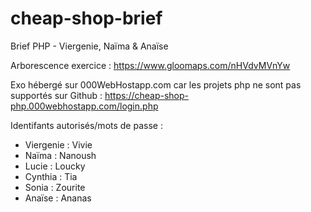 # cheap-shop-brief
Brief PHP - Viergenie, Naïma & Anaïse

Arborescence exercice : https://www.gloomaps.com/nHVdvMVnYw

Exo hébergé sur 000WebHostapp.com car les projets php ne sont pas supportés sur Github : https://cheap-shop-php.000webhostapp.com/login.php

Identifants autorisés/mots de passe :
- Viergenie : Vivie
- Naïma : Nanoush
- Lucie : Loucky
- Cynthia : Tia
- Sonia : Zourite
- Anaïse : Ananas
